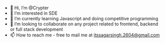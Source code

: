 - 👋 Hi, I’m @Crypter
- 👀 I’m interested in SDE
- 🌱 I’m currently learning Javascript and doing competitive programming
- 💞️ I’m looking to collaborate on any project related to frontend, backend or full stack development
- 📫 How to reach me - free to mail me at itssagarsingh.2604@gmail.com

<!---
Crypter20/Crypter20 is a ✨ special ✨ repository because its `README.md` (this file) appears on your GitHub profile.
You can click the Preview link to take a look at your changes.
--->
